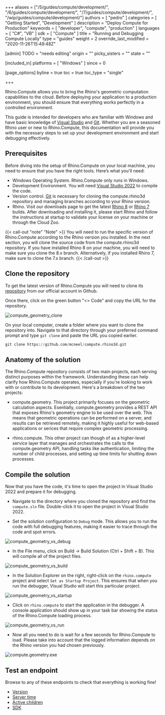 +++
aliases = ["/5/guides/compute/development/", "/6/guides/compute/development/", "/7/guides/compute/development/", "/wip/guides/compute/development/"]
authors = [ "pedro" ]
categories = [ "Getting Started", "Development" ]
description = "Deploy Compute for Production"
keywords = [ "developer", "compute", "production" ]
languages = [ "C#", "VB" ]
sdk = [ "Compute" ]
title = "Running and Debugging Compute Locally"
type = "guides"
weight = 2
override_last_modified = "2020-11-26T15:49:48Z"

[admin]
TODO = "needs editing"
origin = ""
picky_sisters = ""
state = ""

[included_in]
platforms = [ "Windows" ]
since = 0

[page_options]
byline = true
toc = true
toc_type = "single"

+++

Rhino.Compute allows you to bring the Rhino's geometric computation capabilities to the cloud. Before deploying your application to a production environment, you should ensure that everything works perfectly in a controlled environment.

This guide is intended for developers who are familiar with Windows and have basic knowledge of [Visual Studio](https://visualstudio.microsoft.com/downloads/) and [Git](https://git-scm.com/downloads). Whether you are a seasoned Rhino user or new to Rhino.Compute, this documentation will provide you with the necessary steps to set up your development environment and start debugging effectively.

## Prerequisites

Before diving into the setup of Rhino.Compute on your local machine, you need to ensure that you have the right tools. Here’s what you'll need:

- Windows Operating System. Rhino.Compute only runs in Windows.
- Development Environment. You will need [Visual Studio 2022](https://visualstudio.microsoft.com/downloads/) to compile the code.
- Version control. [Git](https://git-scm.com/downloads) is necessary for cloning the compute.rhino3d repository and managing branches according to your Rhino version.
- Rhino. Visit our downloads page to get the latest [Rhino 8](https://www.rhino3d.com/download/rhino-for-windows/7/latest) or [Rhino 7](https://www.rhino3d.com/download/rhino-for-windows/7/latest) builds. After downloading and installing it, please start Rhino and follow the instructions at startup to validate your license on your machine or through the Cloud Zoo.

{{< call-out "note" "Note" >}}
You will need to run the specific version of Rhino.Compute according to the Rhino version you installed. In the next section, you will clone the source code from the compute.rhino3d repository. If you have installed Rhino 8 on your machine, you will need to make sure you clone the 8.x branch. Alternatively, if you installed Rhino 7, make sure to clone the 7.x branch.
{{< /call-out >}}

## Clone the repository

To get the latest version of Rhino.Compute you will need to clone its [repository](https://github.com/mcneel/compute.rhino3d) from our official account in Github.

Once there, click on the green button "<> Code" and copy the URL for the repository.

![compute_geometry_clone](/images/compute_geometry_clone.png)

On your local computer, create a folder where you want to clone the repository into. Navigate to that directory through your preferred command prompt and type `git clone` and paste the URL you copied earlier.

```python
git clone https://github.com/mcneel/compute.rhino3d.git
```

## Anatomy of the solution

The Rhino.Compute repository consists of two main projects, each serving distinct purposes within the framework. Understanding these can help clarify how Rhino.Compute operates, especially if you're looking to work with or contribute to its development. Here's a breakdown of the two projects:

- compute.geometry. This project primarily focuses on the geometric calculation aspects. Esentially, compute.geometry provides a REST API that exposes Rhino's geometry engine to be used over the web. This means that geometric operations can be performed on a server, and results can be retrieved remotely, making it highly useful for web-based applications or serices that require complex geometric processing.

- rhino.compute. This other project can though of as a higher-level service layer that manages and orchestrates the calls to the compute.geometry API, handling tasks like authentication, limiting the number of child processes, and setting up time limits for shutting down processes.

## Compile the solution

Now that you have the code, it's time to open the project in Visual Studio 2022 and prepare it for debugging.

- Navigate to the directory where you cloned the repository and find the `compute.sln` file. Double-click it to open the project in Visual Studio 2022.

- Set the solution configuration to `Debug` mode. This allows you to run the code with full debugging features, making it easier to trace through the code and spot errors.

![compute_geometry_vs_debug](/images/compute_geometry_vs_debug.png)

- In the File menu, click on Build -> Build Solution (Ctrl + Shift + B). This will compile all of the project files.

![compute_geometry_vs_build](/images/compute_geometry_vs_build.png)

- In the Solution Explorer on the right, right-click on the `rhino.compute` project and select `Set as Startup Project`. This ensures that when you run the debugger, Visual Studio will start this particular project.

![compute_geometry_vs_startup](/images/compute_geometry_vs_startup.png)

- Click on `rhino.compute` to start the application in the debugger. A console application should show up in your task bar showing the status of the Rhino.Compute loading process.

![compute_geometry_vs_run](/images/compute_geometry_vs_run.png)

- Now all you need to do is wait for a few seconds for Rhino.Compute to load. Please take into account that the logged information depends on the Rhino version you had chosen previously.

![compute.geometry.exe](/images/compute_geometry_screenshot.png)

## Test an endpoint

Browse to any of these endpoints to check that everything is working fine!
- [Version](http://localhost:6500/version)
- [Server time](http://localhost:6500/servertime)
- [Active children](http://localhost:6500/activechildren)
- [SDK](http://localhost:6500/sdk)